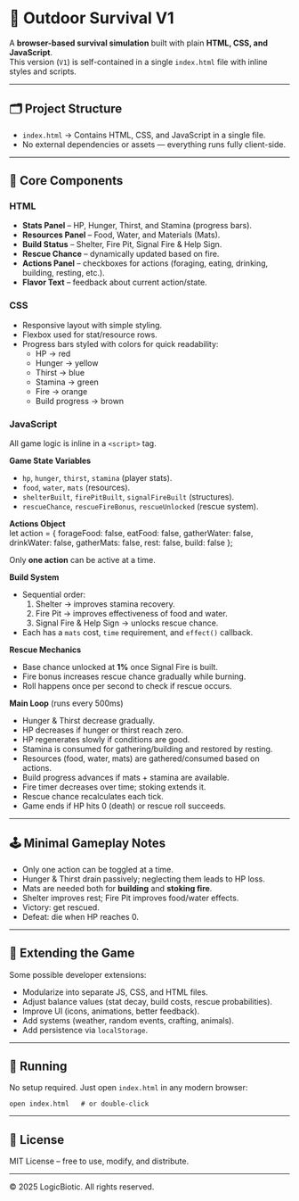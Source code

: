 # 🌲 Outdoor Survival V1

A **browser-based survival simulation** built with plain **HTML, CSS, and JavaScript**.  
This version (`V1`) is self-contained in a single `index.html` file with inline styles and scripts.

---

## 🗂 Project Structure

- `index.html` → Contains HTML, CSS, and JavaScript in a single file.  
- No external dependencies or assets — everything runs fully client-side.  

---

## 🧩 Core Components

### HTML
- **Stats Panel** – HP, Hunger, Thirst, and Stamina (progress bars).  
- **Resources Panel** – Food, Water, and Materials (Mats).  
- **Build Status** – Shelter, Fire Pit, Signal Fire & Help Sign.  
- **Rescue Chance** – dynamically updated based on fire.  
- **Actions Panel** – checkboxes for actions (foraging, eating, drinking, building, resting, etc.).  
- **Flavor Text** – feedback about current action/state.  

### CSS
- Responsive layout with simple styling.  
- Flexbox used for stat/resource rows.  
- Progress bars styled with colors for quick readability:  
  - HP → red  
  - Hunger → yellow  
  - Thirst → blue  
  - Stamina → green  
  - Fire → orange  
  - Build progress → brown  

### JavaScript
All game logic is inline in a `<script>` tag.  

**Game State Variables**  
- `hp`, `hunger`, `thirst`, `stamina` (player stats).  
- `food`, `water`, `mats` (resources).  
- `shelterBuilt`, `firePitBuilt`, `signalFireBuilt` (structures).  
- `rescueChance`, `rescueFireBonus`, `rescueUnlocked` (rescue system).  

**Actions Object**  
    let action = {
      forageFood: false,
      eatFood: false,
      gatherWater: false,
      drinkWater: false,
      gatherMats: false,
      rest: false,
      build: false
    };

Only **one action** can be active at a time.  

**Build System**  
- Sequential order:  
  1. Shelter → improves stamina recovery.  
  2. Fire Pit → improves effectiveness of food and water.  
  3. Signal Fire & Help Sign → unlocks rescue chance.  
- Each has a `mats` cost, `time` requirement, and `effect()` callback.  

**Rescue Mechanics**  
- Base chance unlocked at **1%** once Signal Fire is built.  
- Fire bonus increases rescue chance gradually while burning.  
- Roll happens once per second to check if rescue occurs.  

**Main Loop** (runs every 500ms)  
- Hunger & Thirst decrease gradually.  
- HP decreases if hunger or thirst reach zero.  
- HP regenerates slowly if conditions are good.  
- Stamina is consumed for gathering/building and restored by resting.  
- Resources (food, water, mats) are gathered/consumed based on actions.  
- Build progress advances if mats + stamina are available.  
- Fire timer decreases over time; stoking extends it.  
- Rescue chance recalculates each tick.  
- Game ends if HP hits 0 (death) or rescue roll succeeds.  

---

## 🕹️ Minimal Gameplay Notes

- Only one action can be toggled at a time.  
- Hunger & Thirst drain passively; neglecting them leads to HP loss.  
- Mats are needed both for **building** and **stoking fire**.  
- Shelter improves rest; Fire Pit improves food/water effects.  
- Victory: get rescued.  
- Defeat: die when HP reaches 0.  

---

## 🔧 Extending the Game

Some possible developer extensions:  
- Modularize into separate JS, CSS, and HTML files.  
- Adjust balance values (stat decay, build costs, rescue probabilities).  
- Improve UI (icons, animations, better feedback).  
- Add systems (weather, random events, crafting, animals).  
- Add persistence via `localStorage`.  

---

## 🚀 Running

No setup required. Just open `index.html` in any modern browser:

    open index.html   # or double-click

---

## 📜 License

MIT License – free to use, modify, and distribute.

---

© 2025 LogicBiotic. All rights reserved.
